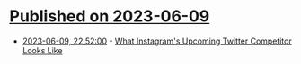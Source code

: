 # [Published on 2023-06-09](index.md)

* [2023-06-09, 22:52:00](https://tech.slashdot.org/story/23/06/09/1739237/what-instagrams-upcoming-twitter-competitor-looks-like?utm_source=rss1.0mainlinkanon&utm_medium=feed) - [What Instagram's Upcoming Twitter Competitor Looks Like](https://tech.slashdot.org/story/23/06/09/1739237/what-instagrams-upcoming-twitter-competitor-looks-like?utm_source=rss1.0mainlinkanon&utm_medium=feed)
